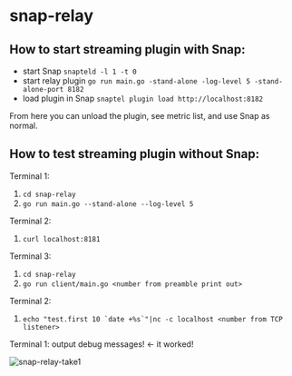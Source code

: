 # snap-relay

## How to start streaming plugin with Snap:
* start Snap `snapteld -l 1 -t 0`
* start relay plugin `go run main.go -stand-alone -log-level 5 -stand-alone-port 8182`
* load plugin in Snap `snaptel plugin load http://localhost:8182 `

From here you can unload the plugin, see metric list, and use Snap as normal.



## How to test streaming plugin without Snap:
Terminal 1: 
1. `cd snap-relay`
2. `go run main.go --stand-alone --log-level 5`

Terminal 2:
1. `curl localhost:8181`

Terminal 3:
1. `cd snap-relay`
2. `go run client/main.go <number from preamble print out>`

Terminal 2: 
1. ```echo "test.first 10 `date +%s`"|nc -c localhost <number from TCP listener>```

Terminal 1:
output debug messages!  <- it worked! 


![snap-relay-take1](https://cloud.githubusercontent.com/assets/21182867/25767820/9bf9e176-31b1-11e7-82a4-88b0fd5368f2.gif)